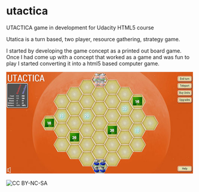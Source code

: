 utactica
========

UTACTICA game in development for Udacity HTML5 course

Utatica is a turn based, two player, resource gathering, strategy game.

I started by developing the game concept as a printed out board game. Once I had come up with a concept that worked as a game and was fun to play I started converting it into a html5 based computer game.

![screenshot](https://github.com/martyman-au/utactica/raw/master/img/Utactica-screenshot.jpg)

![CC BY-NC-SA](http://i.creativecommons.org/l/by-nc-sa/3.0/80x15.png)
